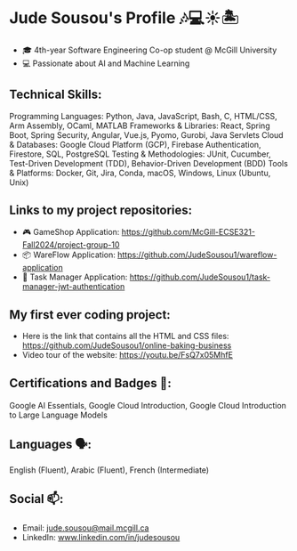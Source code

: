 # Jude Sousou's Profile 🎶💻☀️🏝️

#### 
- 🎓 4th-year Software Engineering Co-op student @ McGill University
- 💻 Passionate about AI and Machine Learning
##

## Technical Skills: 
Programming Languages: Python, Java, JavaScript, Bash, C, HTML/CSS, Arm Assembly, OCaml, MATLAB
Frameworks & Libraries: React, Spring Boot, Spring Security, Angular, Vue.js, Pyomo, Gurobi, Java Servlets
Cloud & Databases: Google Cloud Platform (GCP), Firebase Authentication, Firestore, SQL, PostgreSQL
Testing & Methodologies: JUnit, Cucumber, Test-Driven Development (TDD), Behavior-Driven Development (BDD)
Tools & Platforms: Docker, Git, Jira, Conda, macOS, Windows, Linux (Ubuntu, Unix)

## Links to my project repositories:
- 🎮 GameShop Application: https://github.com/McGill-ECSE321-Fall2024/project-group-10
- 📦 WareFlow Application: https://github.com/JudeSousou1/wareflow-application
- 📝 Task Manager Application: https://github.com/JudeSousou1/task-manager-jwt-authentication
##

## My first ever coding project:
- Here is the link that contains all the HTML and CSS files: https://github.com/JudeSousou1/online-baking-business
- Video tour of the website: https://youtu.be/FsQ7x05MhfE
##

## Certifications and Badges 💯:
#### 
Google AI Essentials, Google Cloud Introduction, Google Cloud Introduction to Large Language Models
##

## Languages 🗣️:
English (Fluent), Arabic (Fluent), French (Intermediate)

## Social 📫:
###
- Email: jude.sousou@mail.mcgill.ca
- LinkedIn: www.linkedin.com/in/judesousou
